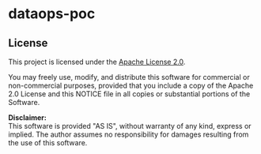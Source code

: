 # dataops-poc














## License

This project is licensed under the [Apache License 2.0](./LICENSE).

You may freely use, modify, and distribute this software for commercial or non-commercial purposes,
provided that you include a copy of the Apache 2.0 License and this NOTICE file in all copies or
substantial portions of the Software.

**Disclaimer:**  
This software is provided "AS IS", without warranty of any kind, express or implied.
The author assumes no responsibility for damages resulting from the use of this software.

